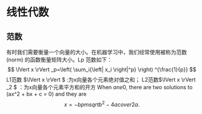 <script type="text/javascript" src="http://cdn.mathjax.org/mathjax/latest/MathJax.js?config=default"></script>
# 线性代数

## 范数
有时我们需要衡量一个向量的大小。在机器学习中，我们经常使用被称为范数(norm) 的函数衡量矩阵大小。Lp 范数如下：
$$
\lVert x \rVert _p=\left( \sum_i{\left| x_i \right|^p} \right) ^{\frac{1}{p}}
$$
L1范数 $\lVert x \rVert $ :为x向量各个元素绝对值之和；
L2范数$\lVert x \rVert _2 $ ：为x向量各个元素平方和的开方
When $a ne 0$, there are two solutions to \(ax^2 + bx + c = 0\) and they are
$$x = {-b pm sqrt{b^2-4ac} over 2a}.$$